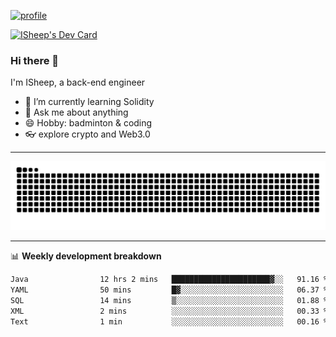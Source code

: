 [![profile](https://user-images.githubusercontent.com/54968314/208005045-e4b42f3b-833d-4242-bfcc-e764865553a2.svg)](https://www.calligrapher.ai/)

<a href="https://app.daily.dev/linziyang1106"><img src="https://api.daily.dev/devcards/v2/i4Spwx5Skx5FpTqWcwoit.png?r=kgx&type=wide" width="652" alt="ISheep's Dev Card"/></a>

### Hi there 🐏

I'm ISheep, a back-end engineer

- 🔭 I’m currently learning Solidity
- 💬 Ask me about anything
- 😄 Hobby: badminton & coding
- 👓 explore crypto and Web3.0

-------

![](https://raw.githubusercontent.com/ISheepp/ISheepp/output/github-contribution-grid-snake.svg)

-------

📊 **Weekly development breakdown**
<!--START_SECTION:waka-->

```txt
Java                12 hrs 2 mins   ██████████████████████▓░░   91.16 %
YAML                50 mins         █▓░░░░░░░░░░░░░░░░░░░░░░░   06.37 %
SQL                 14 mins         ▒░░░░░░░░░░░░░░░░░░░░░░░░   01.88 %
XML                 2 mins          ░░░░░░░░░░░░░░░░░░░░░░░░░   00.33 %
Text                1 min           ░░░░░░░░░░░░░░░░░░░░░░░░░   00.16 %
```

<!--END_SECTION:waka-->
